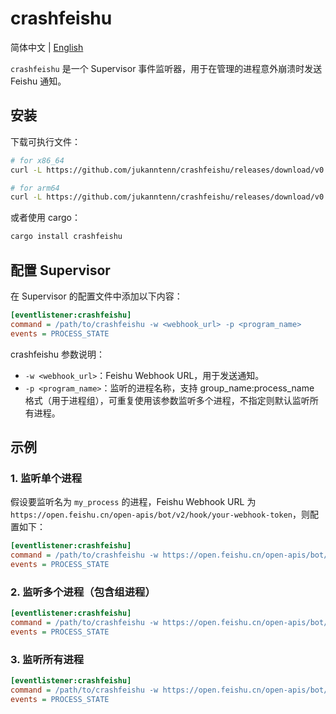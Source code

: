 # crashfeishu

简体中文 | [English](./README_en.md)

`crashfeishu` 是一个 Supervisor 事件监听器，用于在管理的进程意外崩溃时发送 Feishu 通知。

## 安装

下载可执行文件：

```bash
# for x86_64
curl -L https://github.com/jukanntenn/crashfeishu/releases/download/v0.1.2/crashfeishu-v0.1.2-x86_64-unknown-linux-musl.tar.gz | tar -xzv

# for arm64
curl -L https://github.com/jukanntenn/crashfeishu/releases/download/v0.1.2/crashfeishu-v0.1.2-aarch64-unknown-linux-gnu.tar.gz | tar -xzv
```

或者使用 cargo：

```bash
cargo install crashfeishu
```

## 配置 Supervisor

在 Supervisor 的配置文件中添加以下内容：

```ini
[eventlistener:crashfeishu]
command = /path/to/crashfeishu -w <webhook_url> -p <program_name>
events = PROCESS_STATE
```

crashfeishu 参数说明：

- `-w <webhook_url>`：Feishu Webhook URL，用于发送通知。
- `-p <program_name>`：监听的进程名称，支持 group_name:process_name 格式（用于进程组），可重复使用该参数监听多个进程，不指定则默认监听所有进程。

## 示例

### 1. 监听单个进程

假设要监听名为 `my_process` 的进程，Feishu Webhook URL 为 `https://open.feishu.cn/open-apis/bot/v2/hook/your-webhook-token`，则配置如下：

```ini
[eventlistener:crashfeishu]
command = /path/to/crashfeishu -w https://open.feishu.cn/open-apis/bot/v2/hook/your-webhook-token -p my_process
events = PROCESS_STATE
```

### 2. 监听多个进程（包含组进程）

```ini
[eventlistener:crashfeishu]
command = /path/to/crashfeishu -w https://open.feishu.cn/open-apis/bot/v2/hook/your-webhook-token -p my_group:my_process -p other_process
events = PROCESS_STATE
```

### 3. 监听所有进程

```ini
[eventlistener:crashfeishu]
command = /path/to/crashfeishu -w https://open.feishu.cn/open-apis/bot/v2/hook/your-webhook-token
events = PROCESS_STATE
```
